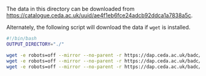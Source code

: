 The data in this directory can be downloaded from https://catalogue.ceda.ac.uk/uuid/ae4f1eb6fce24adcb92ddca1a7838a5c.

Alternately, the following script will download the data if `wget` is installed.

```bash
#!/bin/bash
OUTPUT_DIRECTORY="./"

wget -e robots=off --mirror --no-parent -r https://dap.ceda.ac.uk/badc/ar6_wg1/data/spm/spm_01/v20210809/ --directory-prefix="${OUTPUT_DIRECTORY}"
wget -e robots=off --mirror --no-parent -r https://dap.ceda.ac.uk/badc/ar6_wg1/data/spm/spm_04/v20210809/ --directory-prefix="${OUTPUT_DIRECTORY}"
wget -e robots=off --mirror --no-parent -r https://dap.ceda.ac.uk/badc/ar6_wg1/data/spm/spm_08/v20210809/ --directory-prefix="${OUTPUT_DIRECTORY}"
```
